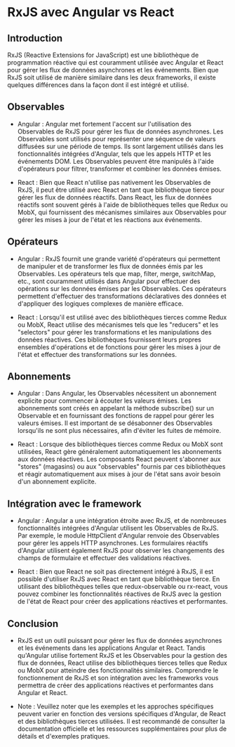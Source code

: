 # RxJS avec Angular vs React
## Introduction
RxJS (Reactive Extensions for JavaScript) est une bibliothèque de programmation réactive qui est couramment utilisée avec Angular et React pour gérer les flux de données asynchrones et les événements. Bien que RxJS soit utilisé de manière similaire dans les deux frameworks, il existe quelques différences dans la façon dont il est intégré et utilisé.

## Observables
- Angular : Angular met fortement l'accent sur l'utilisation des Observables de RxJS pour gérer les flux de données asynchrones. Les Observables sont utilisés pour représenter une séquence de valeurs diffusées sur une période de temps. Ils sont largement utilisés dans les fonctionnalités intégrées d'Angular, tels que les appels HTTP et les événements DOM. Les Observables peuvent être manipulés à l'aide d'opérateurs pour filtrer, transformer et combiner les données émises.
 

- React : Bien que React n'utilise pas nativement les Observables de RxJS, il peut être utilisé avec React en tant que bibliothèque tierce pour gérer les flux de données réactifs. Dans React, les flux de données réactifs sont souvent gérés à l'aide de bibliothèques telles que Redux ou MobX, qui fournissent des mécanismes similaires aux Observables pour gérer les mises à jour de l'état et les réactions aux événements.

## Opérateurs
- Angular : RxJS fournit une grande variété d'opérateurs qui permettent de manipuler et de transformer les flux de données émis par les Observables. Les opérateurs tels que map, filter, merge, switchMap, etc., sont couramment utilisés dans Angular pour effectuer des opérations sur les données émises par les Observables. Ces opérateurs permettent d'effectuer des transformations déclaratives des données et d'appliquer des logiques complexes de manière efficace.


- React : Lorsqu'il est utilisé avec des bibliothèques tierces comme Redux ou MobX, React utilise des mécanismes tels que les "reducers" et les "selectors" pour gérer les transformations et les manipulations des données réactives. Ces bibliothèques fournissent leurs propres ensembles d'opérations et de fonctions pour gérer les mises à jour de l'état et effectuer des transformations sur les données.

## Abonnements
- Angular : Dans Angular, les Observables nécessitent un abonnement explicite pour commencer à écouter les valeurs émises. Les abonnements sont créés en appelant la méthode subscribe() sur un Observable et en fournissant des fonctions de rappel pour gérer les valeurs émises. Il est important de se désabonner des Observables lorsqu'ils ne sont plus nécessaires, afin d'éviter les fuites de mémoire.


- React : Lorsque des bibliothèques tierces comme Redux ou MobX sont utilisées, React gère généralement automatiquement les abonnements aux données réactives. Les composants React peuvent s'abonner aux "stores" (magasins) ou aux "observables" fournis par ces bibliothèques et réagir automatiquement aux mises à jour de l'état sans avoir besoin d'un abonnement explicite.

## Intégration avec le framework
 - Angular : Angular a une intégration étroite avec RxJS, et de nombreuses fonctionnalités intégrées d'Angular utilisent les Observables de RxJS. Par exemple, le module HttpClient d'Angular renvoie des Observables pour gérer les appels HTTP asynchrones. Les formulaires réactifs d'Angular utilisent également RxJS pour observer les changements des champs de formulaire et effectuer des validations réactives.


 - React : Bien que React ne soit pas directement intégré à RxJS, il est possible d'utiliser RxJS avec React en tant que bibliothèque tierce. En utilisant des bibliothèques telles que redux-observable ou rx-react, vous pouvez combiner les fonctionnalités réactives de RxJS avec la gestion de l'état de React pour créer des applications réactives et performantes.

## Conclusion
 - RxJS est un outil puissant pour gérer les flux de données asynchrones et les événements dans les applications Angular et React. Tandis qu'Angular utilise fortement RxJS et les Observables pour la gestion des flux de données, React utilise des bibliothèques tierces telles que Redux ou MobX pour atteindre des fonctionnalités similaires. Comprendre le fonctionnement de RxJS et son intégration avec les frameworks vous permettra de créer des applications réactives et performantes dans Angular et React.


 - Note : Veuillez noter que les exemples et les approches spécifiques peuvent varier en fonction des versions spécifiques d'Angular, de React et des bibliothèques tierces utilisées. Il est recommandé de consulter la documentation officielle et les ressources supplémentaires pour plus de détails et d'exemples pratiques.
